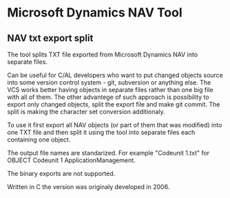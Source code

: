 # Microsoft Dynamics NAV Tool

## NAV txt export split

The tool splits TXT file exported from Microsoft Dynamics NAV into separate files.

Can be useful for C/AL developers who want to put changed objects source into some version control system - git, subversion or anything else. The VCS works better having objects in separate files rather than one big file with all of them. The other advantege of such approach is possibility to export only changed objects, split the export file and make git commit. The split is making the character set conversion additionaly.

To use it first export all NAV objects (or part of them that was modified) into one TXT file and then split it using the tool into separate files each containing one object. 

The output file names are standarized. For example "Codeunit 1.txt" for OBJECT Codeunit 1 ApplicationManagement.

The binary exports are not supported.

Written in C the version was originaly developed in 2006. 
